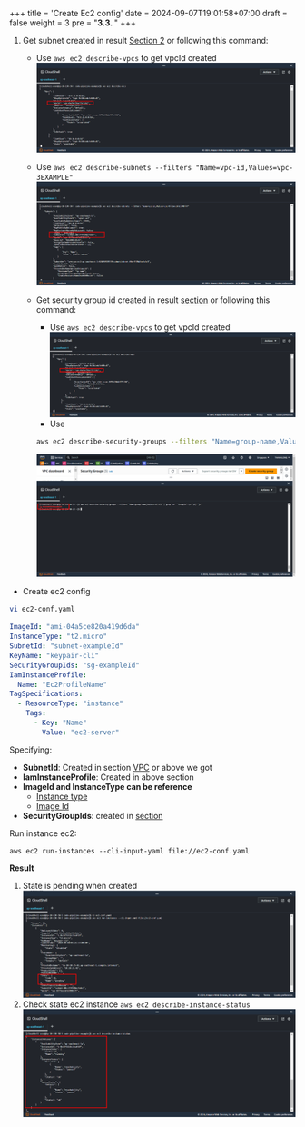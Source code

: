 +++
title = 'Create Ec2 config'
date = 2024-09-07T19:01:58+07:00
draft = false
weight = 3
pre = "<b>3.3. </b>"
+++

1. Get subnet created in result [Section 2](/create-vpc/config-cloushell/#3-create-vpc-bash) or following this command:

   - Use `aws ec2 describe-vpcs` to get vpcId created
     ![alt text](image.png)
   - Use `aws ec2 describe-subnets --filters "Name=vpc-id,Values=vpc-3EXAMPLE" `
     ![alt text](image-1.png)

   - Get security group id created in result [section](<[/create-vpc/config-cloushell/#3-create-vpc-bash](/create-vpc/create-security-group/#1-create-security-group)>) or following this command:

     - Use `aws ec2 describe-vpcs` to get vpcId created
       ![alt text](image.png)
     - Use

     ```bash
     aws ec2 describe-security-groups --filters "Name=group-name,Values=SG-EC2" | grep -oP '"GroupId":\s*"\K[^"]+'
     ```

     ![alt text](image-4.png)

- Create ec2 config

```bash
vi ec2-conf.yaml
```

```yaml
ImageId: "ami-04a5ce820a419d6da"
InstanceType: "t2.micro"
SubnetId: "subnet-exampleId"
KeyName: "keypair-cli"
SecurityGroupIds: "sg-exampleId"
IamInstanceProfile:
  Name: "Ec2ProfileName"
TagSpecifications:
  - ResourceType: "instance"
    Tags:
      - Key: "Name"
        Value: "ec2-server"
```

Specifying:

- **SubnetId**: Created in section [VPC](#1-create-vpc) or above we got
- **IamInstanceProfile**: Created in above section
- **ImageId and InstanceType can be reference**
  - [Instance type](https://aws.amazon.com/ec2/instance-types/)
  - [Image Id](https://ap-southeast-1.console.aws.amazon.com/ec2/home?region=ap-southeast-1#AMICatalog:)
- **SecurityGroupIds**: created in [section](/create-vpc/create-security-group/#1-create-security-group)

Run instance ec2:

```console
aws ec2 run-instances --cli-input-yaml file://ec2-conf.yaml
```

**Result**

1. State is pending when created
   ![alt text](image-2.png)
1. Check state ec2 instance `aws ec2 describe-instance-status`
   ![alt text](image-3.png)
